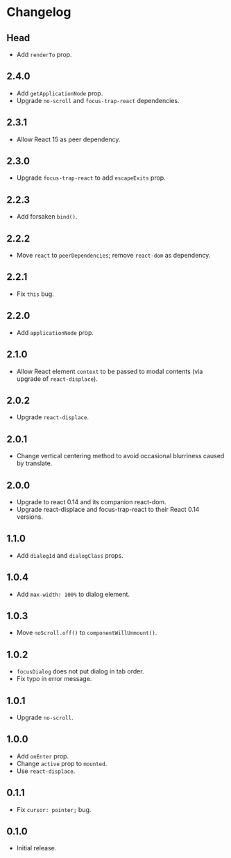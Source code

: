# Changelog

## Head

- Add `renderTo` prop.

## 2.4.0

- Add `getApplicationNode` prop.
- Upgrade `no-scroll` and `focus-trap-react` dependencies.

## 2.3.1

- Allow React 15 as peer dependency.

## 2.3.0

- Upgrade `focus-trap-react` to add `escapeExits` prop.

## 2.2.3

- Add forsaken `bind()`.

## 2.2.2

- Move `react` to `peerDependencies`; remove `react-dom` as dependency.

## 2.2.1

- Fix `this` bug.

## 2.2.0

- Add `applicationNode` prop.

## 2.1.0

- Allow React element `context` to be passed to modal contents (via upgrade of `react-displace`).

## 2.0.2

- Upgrade `react-displace`.

## 2.0.1

- Change vertical centering method to avoid occasional blurriness caused by translate.

## 2.0.0

- Upgrade to react 0.14 and its companion react-dom.
- Upgrade react-displace and focus-trap-react to their React 0.14 versions.

## 1.1.0

- Add `dialogId` and `dialogClass` props.

## 1.0.4

- Add `max-width: 100%` to dialog element.

## 1.0.3

- Move `noScroll.off()` to `componentWillUnmount()`.

## 1.0.2

- `focusDialog` does not put dialog in tab order.
- Fix typo in error message.

## 1.0.1

- Upgrade `no-scroll`.

## 1.0.0

- Add `onEnter` prop.
- Change `active` prop to `mounted`.
- Use `react-displace`.

## 0.1.1

- Fix `cursor: pointer;` bug.

## 0.1.0

- Initial release.
